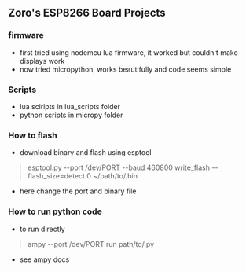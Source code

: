 ## Zoro's ESP8266 Board Projects

### firmware

- first tried using nodemcu lua firmware, it worked but couldn't make displays
  work
- now tried micropython, works beautifully and code seems simple

### Scripts

- lua sciripts in lua_scripts folder
- python scripts in micropy folder

### How to flash

- download binary and flash using esptool

> esptool.py --port /dev/PORT --baud 460800 write_flash --flash_size=detect 0
> ~/path/to/.bin

- here change the port and binary file

### How to run python code

- to run directly

> ampy --port /dev/PORT run path/to/.py

- see ampy docs
